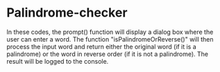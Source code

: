 # Palindrome-checker
In these codes, the prompt() function will display a dialog box where the user can enter a word. The function "isPalindromeOrReverse()" will then process the input word and return either the original word (if it is a palindrome) or the word in reverse order (if it is not a palindrome). The result will be logged to the console.
